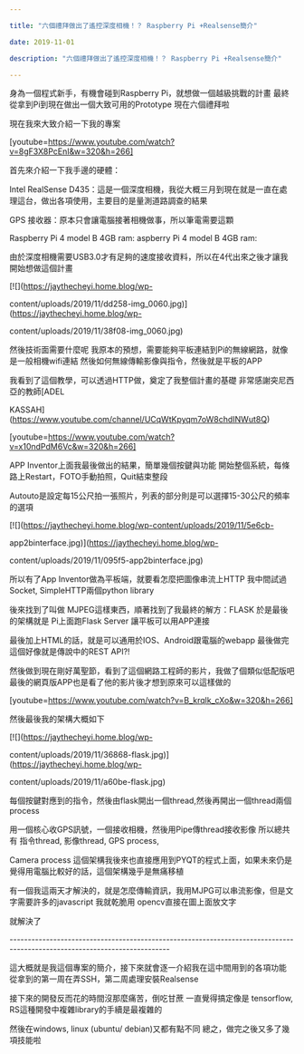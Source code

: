 ```yaml
---

title: "六個禮拜做出了遙控深度相機！？ Raspberry Pi +Realsense簡介"

date: 2019-11-01

description: "六個禮拜做出了遙控深度相機！？ Raspberry Pi +Realsense簡介"

---
```




身為一個程式新手，有機會碰到Raspberry Pi，就想做一個越級挑戰的計畫 最終從拿到Pi到現在做出一個大致可用的Prototype 現在六個禮拜啦

現在我來大致介紹一下我的專案



[youtube=https://www.youtube.com/watch?v=8gF3X8PcEnI&w=320&h=266]



首先來介紹一下我手邊的硬體：



Intel RealSense D435：這是一個深度相機，我從大概三月到現在就是一直在處理這台，做出各項使用，主要目的是量測道路調查的結果



GPS 接收器：原本只會讓電腦接著相機做事，所以筆電需要這顆



Raspberry Pi 4 model B 4GB ram: aspberry Pi 4 model B 4GB ram:

由於深度相機需要USB3.0才有足夠的速度接收資料，所以在4代出來之後才讓我開始想做這個計畫



[![](https://jaythecheyi.home.blog/wp-

content/uploads/2019/11/dd258-img_0060.jpg)](https://jaythecheyi.home.blog/wp-

content/uploads/2019/11/38f08-img_0060.jpg)



然後技術面需要什麼呢 我原本的預想，需要能夠平板連結到Pi的無線網路，就像是一般相機wifi連結 然後如何無線傳輸影像與指令，然後就是平板的APP

我看到了這個教學，可以透過HTTP做，奠定了我整個計畫的基礎 非常感謝突尼西亞的教師[ADEL

KASSAH](https://www.youtube.com/channel/UCqWtKpyqm7oW8chdINWut8Q)



[youtube=https://www.youtube.com/watch?v=x10ndPdM6Vc&w=320&h=266]



APP Inventor上面我最後做出的結果，簡單幾個按鍵與功能 開始整個系統，每條路上Restart，FOTO手動拍照，Quit結束整段

Autouto是設定每15公尺拍一張照片，列表的部分則是可以選擇15-30公尺的頻率的選項



[![](https://jaythecheyi.home.blog/wp-content/uploads/2019/11/5e6cb-

app2binterface.jpg)](https://jaythecheyi.home.blog/wp-

content/uploads/2019/11/095f5-app2binterface.jpg)



所以有了App Inventor做為平板端，就要看怎麼把圖像串流上HTTP 我中間試過 Socket, SimpleHTTP兩個python library

後來找到了叫做 MJPEG這樣東西，順著找到了我最終的解方：FLASK 於是最後的架構就是 Pi上面跑Flask Server 讓平板可以用APP連接

最後加上HTML的話，就是可以通用於IOS、Android跟電腦的webapp 最後做完這個好像就是傳說中的REST API?!

然後做到現在剛好萬聖節，看到了這個網路工程師的影片，我做了個類似低配版吧 最後的網頁版APP也是看了他的影片後才想到原來可以這樣做的



[youtube=https://www.youtube.com/watch?v=B_krqlk_cXo&w=320&h=266]



然後最後我的架構大概如下



[![](https://jaythecheyi.home.blog/wp-

content/uploads/2019/11/36868-flask.jpg)](https://jaythecheyi.home.blog/wp-

content/uploads/2019/11/a60be-flask.jpg)



每個按鍵對應到的指令，然後由flask開出一個thread,然後再開出一個thread兩個process

用一個核心收GPS訊號，一個接收相機，然後用Pipe傳thread接收影像 所以總共有 指令thread, 影像thread, GPS process,

Camera process 這個架構我後來也直接應用到PYQT的程式上面，如果未來仍是覺得用電腦比較好的話，這個架構幾乎是無痛移植

有一個我這兩天才解決的，就是怎麼傳輸資訊，我用MJPG可以串流影像，但是文字需要許多的javascript 我就乾脆用 opencv直接在圖上面放文字

就解決了

\--------------------------------------------------------------------------------------------------------------------------

這大概就是我這個專案的簡介，接下來就會逐一介紹我在這中間用到的各項功能 從拿到的第一周在弄SSH，第二周處理安裝Realsense

接下來的開發反而花的時間沒那麼痛苦，倒吃甘蔗 一直覺得搞定像是 tensorflow, RS這種開發中複雜library的手續是最複雜的

然後在windows, linux (ubuntu/ debian)又都有點不同 總之，做完之後又多了幾項技能啦



